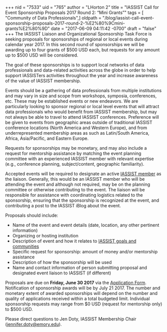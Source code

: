 +++
nid = "7533"
uid = "765"
author = "LHorton 2"
title = "IASSIST Call for Event Sponsorship Proposals 2017 Round 2: “Mini Grants”"
tags = [ "Community of Data Professionals",]
oldpath = "/blog/iassist-call-event-sponsorship-proposals-2017-round-2-%E2%80%9Cmini-grants%E2%80%9D"
date = "2017-06-09 04:11:42 -0700"
draft = "false"
+++
The IASSIST Liaison and Organizational Sponsorship Task Force is seeking
proposals for sponsorships of regional or local events during calendar
year 2017. In this second round of sponsorships we will be awarding up
to four grants of $500 USD each, but requests for any amount up to
$500 USD will be considered.

The goal of these sponsorships is to support local networks of data
professionals and data-related activities across the globe in order to
help support IASSISTers activities throughout the year and increase
awareness of the value of IASSIST membership.

Events should be a gathering of data professionals from multiple
institutions and may vary in size and scope from workshops, symposia,
conferences, etc. These may be established events or new endeavors. We
are particularly looking to sponsor regional or local level events that
will attract data professionals who would benefit from IASSIST
membership, but may not always be able to travel to attend IASSIST
conferences. Preference will be given to events from geographic areas
outside of traditional IASSIST conference locations (North America and
Western Europe), and from underrepresented membership areas as such as
Latin/South America, Africa, Asia/Pacific, and Eastern Europe.

Requests for sponsorships may be monetary, and may also include a
request for mentorship assistance by matching the event planning
committee with an experienced IASSIST member with relevant expertise
(e.g., conference planning, subject/content, geographic familiarity).

Accepted events will be required to designate an active [IASSIST
member](http://iassistdata.org/about/membership.html) as the liaison.
Generally, this would be an IASSIST member who will be attending the
event and although not required, may be on the planning committee or
otherwise contributing to the event. The liaison will be responsible for
assistance with coordinating logistics related to the sponsorship,
ensuring that the sponsorship is recognized at the event, and
contributing a post to the IASSIST iBlog about the event.

Proposals should include:

-   Name of the event and event details (date, location, any other
    pertinent information)
-   Organizing or hosting institution
-   Description of event and how it relates to [IASSIST goals and
    communities](http://iassistdata.org/about/index.html)
-   Specific request for sponsorship: amount of money and/or mentorship
    assistance
-   Description of how the sponsorship will be used
-   Name and contact information of person submitting proposal and
    designated event liaison to IASSIST (if different)

Proposals are due on **Friday, June 30 2017** via the [Application
Form](https://docs.google.com/forms/d/e/1FAIpQLSfCLhrrypR3USOLALM1ManLgqN3uGpRxdvfASCNxnpaE28qFw/viewform?usp=sf_link).
Notification of sponsorship awards will be by July 21 2017. The number
and monetary extent of awarded sponsorships will depend on the number
and quality of applications received within a total budgeted limit.
Individual sponsorship requests may range from $0 USD (request for
mentorship only) to $500 USD.

Please direct questions to Jen Doty, IASSIST Membership Chair
(<jennifer.doty@emory.edu>).
